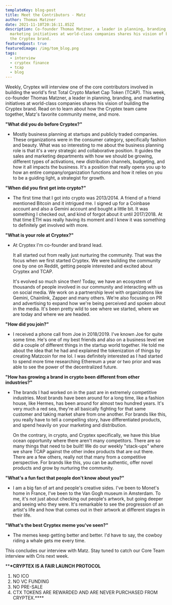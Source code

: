 ```yaml
---
templateKey: blog-post
title: Meet the Contributors - Matz
author: Thomas Matzner
date: 2021-11-10T20:16:11.852Z
description: Co-founder Thomas Matzner, a leader in planning, branding, and
  marketing initiatives at world-class companies shares his vision of building
  the Cryptex brand.
featuredpost: true
featuredimage: /img/tom_blog.png
tags:
  - interview
  - cryptex finance
  - tcap
  - blog
---
```

Weekly, Cryptex will interview one of the core contributors involved in building the world's first Total Crypto Market Cap Token (TCAP). This week, co-founder Thomas Matzner, a leader in planning, branding, and marketing initiatives at world-class companies shares his vision of building the Cryptex brand. Read on to learn about how the Cryptex team came together, Matz's favorite community meme, and more.

**"What did you do before Cryptex?"**

* Mostly business planning at startups and publicly traded companies. These organizations were in the consumer category, specifically fashion and beauty. What was so interesting to me about the business planning role is that it's a very strategic and collaborative position. It guides the sales and marketing departments with how we should be growing, different types of activations, new distribution channels, budgeting, and how it all impacts the business. It's a position that really opens you up to how an entire company/organization functions and how it relies on you to be a guiding light, a strategist for growth.

**"When did you first get into crypto?"**

* The first time that I got into crypto was 2013/2014. A friend of a friend mentioned Bitcoin and it intrigued me. I signed up for a Coinbase account and also a Gemini account and bought a little bit. It was something I checked out, and kind of forgot about it until 2017/2018. At that time ETH was really having its moment and I knew it was something to definitely get involved with more.

**"What is your role at Cryptex?"**

* At Cryptex I'm co-founder and brand lead.

  It all started out from really just nurturing the community. That was the focus when we first started Cryptex. We were building the community one by one on Reddit, getting people interested and excited about Cryptex and TCAP.

  It's evolved so much since then! Today, we have an ecosystem of thousands of people involved in our community and interacting with us on social media. We work on a partnership level with organizations like Gemini, Chainlink, Zapper and many others. We're also focusing on PR and advertising to expand how we're being perceived and spoken about in the media. It's been pretty wild to see where we started, where we are today and where we are headed.

**"How did you join?"**

* I received a phone call from Joe in 2018/2019. I've known Joe for quite some time. He's one of my best friends and also on a business level we did a couple of different things in the startup world together. He told me about the idea that he had and explained the tokenization of things by creating Matzcoin for me lol. I was definitely interested as I had started to spend more time researching Ethereum a year or two prior and was able to see the power of the decentralized future.

**"How has growing a brand in crypto been different from other industries?"**

* The brands I had worked on in the past are in extremely competitive industries. Most brands have been around for a long time, like a fashion house, like Hermes, has been around for almost two hundred years. It's very much a red sea, they're all basically fighting for that same customer and taking market share from one another. For brands like this, you really have to tell a compelling story, have differentiated products, and spend heavily on your marketing and distribution.

  On the contrary, in crypto, and Cryptex specifically, we have this blue ocean opportunity where there aren't many competitors. There are so many things that need to be built! We do our weekly "stack-ups" where we share TCAP against the other index products that are out there. There are a few others, really not that many from a competitive perspective. For brands like this, you can be authentic, offer novel products and grow by nurturing the community.

**"What's a fun fact that people don't know about you?"**

* I am a big fan of art and people's creative sides. I've been to Monet's home in France, I've been to the Van Gogh museum in Amsterdam. To me, it's not just about checking out people's artwork, but going deeper and seeing who they were. It's remarkable to see the progression of an artist's life and how that comes out in their artwork at different stages in their life.

**"What's the best Cryptex meme you've seen?"**

* The memes keep getting better and better. I'd have to say, the cowboy riding a whale gets me every time.

This concludes our interview with Matz. Stay tuned to catch our Core Team interview with Cris next week.

\*\***\*CRYPTEX IS A FAIR LAUNCH PROTOCOL**

1. NO ICO
2. NO VC FUNDING
3. NO PRE-SALE
4. CTX TOKENS ARE REWARDED AND ARE NEVER PURCHASED FROM CRYPTEX.\*\*\*\*